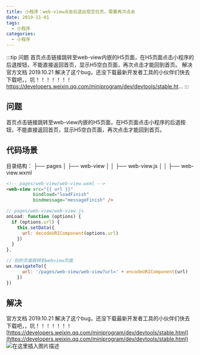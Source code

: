 ```yaml
---
title: 小程序：web-view点击后退出现空白页，需要再次点击
date: 2019-11-01
tags:
  - 小程序
categories:
  - 小程序
---
```


:::tip
问题
首页点击链接跳转至web-view内嵌的H5页面，在H5页面点击小程序的后退按钮，不能直接返回首页，显示H5空白页面，再次点击才能回到首页。
解决
官方文档 2019.10.21 解决了这个bug，还没下载最新开发者工具的小伙伴们快去下载吧，，坑！！！！！！！https://developers.weixin.qq.com/miniprogram/dev/devtools/stable.ht...
:::

<!-- more -->

## 问题
首页点击链接跳转至web-view内嵌的H5页面，在H5页面点击小程序的后退按钮，不能直接返回首页，显示H5空白页面，再次点击才能回到首页。
## 代码场景

目录结构：
├── pages
│ ├── web-view
│ │ ├── web-view.js
│ │ ├── web-view.wxml
```html
<!-- pages/web-view/web-view.wxml -->
<web-view src="{{ url }}"
          bindload="loadFinish"
          bindmessage="messageFinish" />
```
```js
// pages/web-view/web-view.js
onLoad: function (options) {
  if (options.url) {
    this.setData({
      url: decodeURIComponent(options.url)
    })
  }
},
```
```js
// 别的页面跳转到webview页面
wx.navigateTo({
      url: '/pages/web-view/web-view?url=' + encodeURIComponent(url)
    })
})
```
## 解决
官方文档 2019.10.21 解决了这个bug，还没下载最新开发者工具的小伙伴们快去下载吧，，坑！！！！！！！[https://developers.weixin.qq.com/miniprogram/dev/devtools/stable.html](https://developers.weixin.qq.com/miniprogram/dev/devtools/stable.html)
![在这里插入图片描述](https://img-blog.csdnimg.cn/20191101150258941.png?x-oss-process=image/watermark,type_ZmFuZ3poZW5naGVpdGk,shadow_10,text_aHR0cHM6Ly9ibG9nLmNzZG4ubmV0L3dlaXhpbl80Mzk3MjQzNw==,size_16,color_FFFFFF,t_70)
